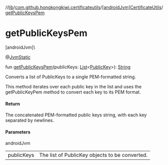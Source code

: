 //[lib](../../../index.md)/[com.github.hongkongkiwi.certificateutils](../index.md)/[[androidJvm]CertificateUtils](index.md)/[getPublicKeysPem](get-public-keys-pem.md)

# getPublicKeysPem

[androidJvm]\

@[JvmStatic](https://kotlinlang.org/api/latest/jvm/stdlib/kotlin.jvm/-jvm-static/index.html)

fun [getPublicKeysPem](get-public-keys-pem.md)(publicKeys: [List](https://kotlinlang.org/api/latest/jvm/stdlib/kotlin.collections/-list/index.html)&lt;[PublicKey](https://developer.android.com/reference/kotlin/java/security/PublicKey.html)&gt;): [String](https://kotlinlang.org/api/latest/jvm/stdlib/kotlin/-string/index.html)

Converts a list of PublicKeys to a single PEM-formatted string.

This method iterates over each public key in the list and uses the getPublicKeyPem method to convert each key to its PEM format.

#### Return

The concatenated PEM-formatted public keys string, with each key separated by newlines.

#### Parameters

androidJvm

| | |
|---|---|
| publicKeys | The list of PublicKey objects to be converted. |
